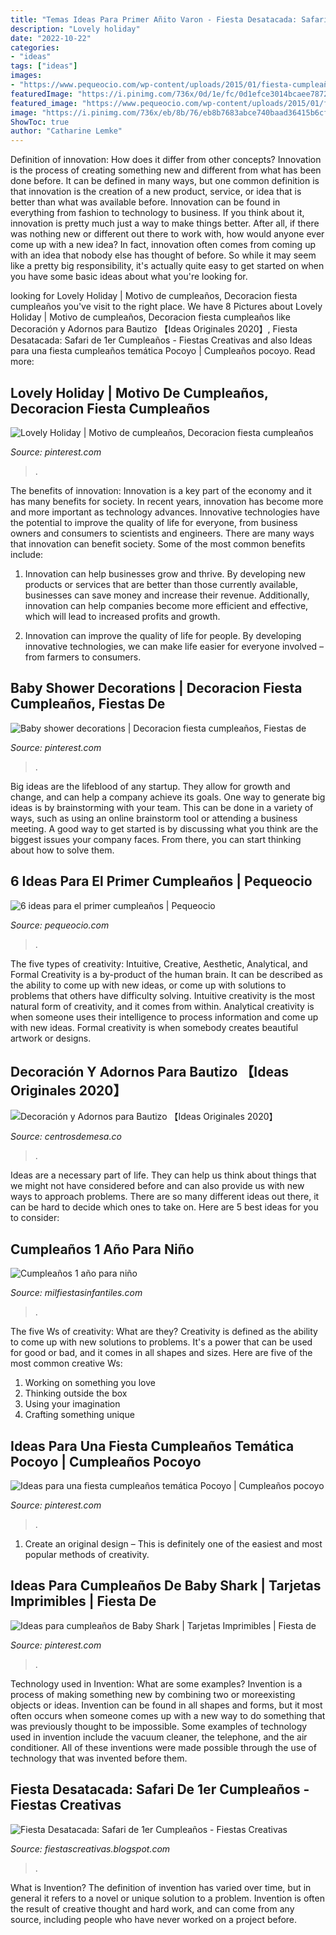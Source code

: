 ```yaml
---
title: "Temas Ideas Para Primer Añito Varon - Fiesta Desatacada: Safari De 1er Cumpleaños"
description: "Lovely holiday"
date: "2022-10-22"
categories:
- "ideas"
tags: ["ideas"]
images:
- "https://www.pequeocio.com/wp-content/uploads/2015/01/fiesta-cumpleaños-aviones.jpg"
featuredImage: "https://i.pinimg.com/736x/0d/1e/fc/0d1efce3014bcaee7872798ed42b5a0f.jpg"
featured_image: "https://www.pequeocio.com/wp-content/uploads/2015/01/fiesta-cumpleaños-aviones.jpg"
image: "https://i.pinimg.com/736x/eb/8b/76/eb8b7683abce740baad36415b6cfda68.jpg"
ShowToc: true
author: "Catharine Lemke"
---
```



Definition of innovation: How does it differ from other concepts?
Innovation is the process of creating something new and different from what has been done before. It can be defined in many ways, but one common definition is that innovation is the creation of a new product, service, or idea that is better than what was available before. Innovation can be found in everything from fashion to technology to business.
If you think about it, innovation is pretty much just a way to make things better. After all, if there was nothing new or different out there to work with, how would anyone ever come up with a new idea? In fact, innovation often comes from coming up with an idea that nobody else has thought of before. So while it may seem like a pretty big responsibility, it's actually quite easy to get started on when you have some basic ideas about what you're looking for.

	

		
looking for Lovely Holiday | Motivo de cumpleaños, Decoracion fiesta cumpleaños you've visit to the right place. We have 8 Pictures about Lovely Holiday | Motivo de cumpleaños, Decoracion fiesta cumpleaños like Decoración y Adornos para Bautizo 【Ideas Originales 2020】, Fiesta Desatacada: Safari de 1er Cumpleaños - Fiestas Creativas and also Ideas para una fiesta cumpleaños temática Pocoyo | Cumpleaños pocoyo. Read more:
		
    
## Lovely Holiday | Motivo De Cumpleaños, Decoracion Fiesta Cumpleaños

<img loading=lazy src="https://i.pinimg.com/736x/5c/9a/19/5c9a1979ae8e24d3b1ad43294e6b68aa.jpg" onerror="this.onerror=null;this.src='https://tse4.mm.bing.net/th?id=OIP.0rzlB91DrTCnIPIXurCAqQHaFj&amp;pid=15.1';" alt="Lovely Holiday | Motivo de cumpleaños, Decoracion fiesta cumpleaños">

_Source: pinterest.com_

>. 

	

The benefits of innovation:
Innovation is a key part of the economy and it has many benefits for society. In recent years, innovation has become more and more important as technology advances. Innovative technologies have the potential to improve the quality of life for everyone, from business owners and consumers to scientists and engineers.
There are many ways that innovation can benefit society. Some of the most common benefits include: 

1. Innovation can help businesses grow and thrive. By developing new products or services that are better than those currently available, businesses can save money and increase their revenue. Additionally, innovation can help companies become more efficient and effective, which will lead to increased profits and growth. 

2. Innovation can improve the quality of life for people. By developing innovative technologies, we can make life easier for everyone involved – from farmers to consumers.

    
## Baby Shower Decorations | Decoracion Fiesta Cumpleaños, Fiestas De

<img loading=lazy src="https://i.pinimg.com/736x/eb/8b/76/eb8b7683abce740baad36415b6cfda68.jpg" onerror="this.onerror=null;this.src='https://tse1.mm.bing.net/th?id=OIP.bqfrd75a0EL1j4H7XsfJAwHaJ3&amp;pid=15.1';" alt="Baby shower decorations | Decoracion fiesta cumpleaños, Fiestas de">

_Source: pinterest.com_

>. 

	

Big ideas are the lifeblood of any startup. They allow for growth and change, and can help a company achieve its goals. One way to generate big ideas is by brainstorming with your team. This can be done in a variety of ways, such as using an online brainstorm tool or attending a business meeting. A good way to get started is by discussing what you think are the biggest issues your company faces. From there, you can start thinking about how to solve them.

    
## 6 Ideas Para El Primer Cumpleaños | Pequeocio

<img loading=lazy src="https://www.pequeocio.com/wp-content/uploads/2015/01/fiesta-cumpleaños-aviones.jpg" onerror="this.onerror=null;this.src='https://tse1.mm.bing.net/th?id=OIP.Ury2ShEnzB_HpWWSKMVRQAHaE8&amp;pid=15.1';" alt="6 ideas para el primer cumpleaños | Pequeocio">

_Source: pequeocio.com_

>. 

	

The five types of creativity: Intuitive, Creative, Aesthetic, Analytical, and Formal
Creativity is a by-product of the human brain. It can be described as the ability to come up with new ideas, or come up with solutions to problems that others have difficulty solving. Intuitive creativity is the most natural form of creativity, and it comes from within. Analytical creativity is when someone uses their intelligence to process information and come up with new ideas. Formal creativity is when somebody creates beautiful artwork or designs.

    
## Decoración Y Adornos Para Bautizo 【Ideas Originales 2020】

<img loading=lazy src="https://centrosdemesa.co/wp-content/uploads/2020/01/bautizo9952431b7162309655b406ccedd329311bf.jpg" onerror="this.onerror=null;this.src='https://tse3.mm.bing.net/th?id=OIP.Y7WHGJZFSj59Zy9LuxA0rAHaJR&amp;pid=15.1';" alt="Decoración y Adornos para Bautizo 【Ideas Originales 2020】">

_Source: centrosdemesa.co_

>. 

	

Ideas are a necessary part of life. They can help us think about things that we might not have considered before and can also provide us with new ways to approach problems. There are so many different ideas out there, it can be hard to decide which ones to take on. Here are 5 best ideas for you to consider: 

    
## Cumpleaños 1 Año Para Niño

<img loading=lazy src="https://mm.milfiestasinfantiles.com/uploads/2012/03/cumpleanos-1-ano-nino-mesa.jpg" onerror="this.onerror=null;this.src='https://tse4.mm.bing.net/th?id=OIP.dsrfpmSURnV-iCX0ABWYQQHaF2&amp;pid=15.1';" alt="Cumpleaños 1 año para niño">

_Source: milfiestasinfantiles.com_

>. 

	

The five Ws of creativity: What are they?
Creativity is defined as the ability to come up with new solutions to problems. It's a power that can be used for good or bad, and it comes in all shapes and sizes. Here are five of the most common creative Ws: 
1. Working on something you love 
2. Thinking outside the box 
3. Using your imagination 
4. Crafting something unique 

    
## Ideas Para Una Fiesta Cumpleaños Temática Pocoyo | Cumpleaños Pocoyo

<img loading=lazy src="https://i.pinimg.com/736x/aa/6b/74/aa6b744ed0540bedc1f9f880565b2f91.jpg" onerror="this.onerror=null;this.src='https://tse4.mm.bing.net/th?id=OIP.X08OSaC3eP1aLZm7TjanPAHaKZ&amp;pid=15.1';" alt="Ideas para una fiesta cumpleaños temática Pocoyo | Cumpleaños pocoyo">

_Source: pinterest.com_

>. 

	

1. Create an original design – This is definitely one of the easiest and most popular methods of creativity.

    
## Ideas Para Cumpleaños De Baby Shark | Tarjetas Imprimibles | Fiesta De

<img loading=lazy src="https://i.pinimg.com/736x/0d/1e/fc/0d1efce3014bcaee7872798ed42b5a0f.jpg" onerror="this.onerror=null;this.src='https://tse2.mm.bing.net/th?id=OIP._U3zLrajS0HGvrobfl3CFQHaJP&amp;pid=15.1';" alt="Ideas para cumpleaños de Baby Shark | Tarjetas Imprimibles | Fiesta de">

_Source: pinterest.com_

>. 

	

Technology used in Invention: What are some examples?
Invention is a process of making something new by combining two or moreexisting objects or ideas. Invention can be found in all shapes and forms, but it most often occurs when someone comes up with a new way to do something that was previously thought to be impossible. 
Some examples of technology used in invention include the vacuum cleaner, the telephone, and the air conditioner. All of these inventions were made possible through the use of technology that was invented before them.

    
## Fiesta Desatacada: Safari De 1er Cumpleaños - Fiestas Creativas

<img loading=lazy src="https://1.bp.blogspot.com/_4ylEca3J3gM/TLw87a_F9_I/AAAAAAAADiM/9IR_2Z6P6I0/s1600/safari+blog+(17).jpg" onerror="this.onerror=null;this.src='https://tse3.mm.bing.net/th?id=OIP.hp1MJfvO208xI8HQairFsAHaFj&amp;pid=15.1';" alt="Fiesta Desatacada: Safari de 1er Cumpleaños - Fiestas Creativas">

_Source: fiestascreativas.blogspot.com_

>. 

	

What is Invention?
The definition of invention has varied over time, but in general it refers to a novel or unique solution to a problem. Invention is often the result of creative thought and hard work, and can come from any source, including people who have never worked on a project before.

